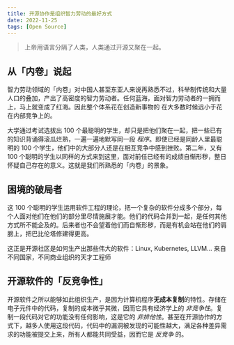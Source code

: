 ```yaml
---
title: 开源协作是组织智力劳动的最好方式
date: 2022-11-25
tags: [Open Source]
---
```


> 上帝用语言分隔了人类，人类通过开源又聚在一起。

## 从「内卷」说起

智力劳动领域的「内卷」对中国人甚至东亚人来说再熟悉不过，科举制传统和大量人口的叠加，产出了高密度的智力劳动者。任何蓝海，面对智力劳动者的一拥而上，马上就变成了红海。因此整个体系花在创造新事物的 在大多数时候远小于花在内部竞争上的。

大学通过考试选拔出 100 个最聪明的学生，却只是把他们聚在一起，把一些已有的知识背诵得滚瓜烂熟，一遍一遍地默写同一段 *程序*。即使已经是同龄人里最聪明的 100 个学生，他们中的大部分人还是在相互竞争中感到挫败。第二年，又有 100 个聪明的学生以同样的方式来到这里，面对前任已经有的成绩自惭形秽，整日怀疑自己存在的意义。这就是我们所熟悉的「内卷」的景象。

## 困境的破局者

这 100 个聪明的学生运用软件工程的理论，把一个复杂的软件分成多个部分，每个人面对他们在他们的部分里尽情施展才能。他们的代码合并到一起，是任何其他方式所不能企及的。后来者也不会望着他们而自惭形秽，而是有机会站在他们的肩膀上，把巴比伦塔修建得更高。

这正是开源社区是如何生产出那些伟大的软件：Linux, Kubernetes, LLVM... 来自不同国家，不同商业组织的天才工程师

## 开源软件的「反竞争性」

开源软件之所以能够如此组织生产，是因为计算机程序**无成本复制**的特性。存储在电子元件中的代码，复制的成本微乎其微，因而它具有经济学上的 *非竞争性*。复制一段代码对它的功能没有任何影响，这是它的 *非排他性*。甚至在开源协作的方式下，越多人使用这段代码，代码中的漏洞被发现的可能性越大，满足各种差异需求的功能被提交上来，所有人都能共同受益，因而它是 *反竞争* 的。
